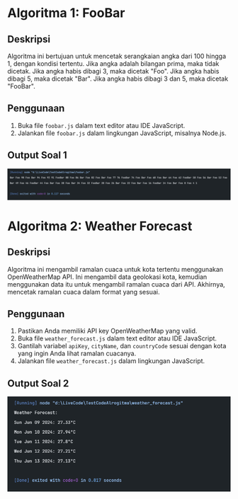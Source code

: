 # Algoritma 1: FooBar

## Deskripsi
Algoritma ini bertujuan untuk mencetak serangkaian angka dari 100 hingga 1, dengan kondisi tertentu. Jika angka adalah bilangan prima, maka tidak dicetak. Jika angka habis dibagi 3, maka dicetak "Foo". Jika angka habis dibagi 5, maka dicetak "Bar". Jika angka habis dibagi 3 dan 5, maka dicetak "FooBar".

## Penggunaan
1. Buka file `foobar.js` dalam text editor atau IDE JavaScript.
2. Jalankan file `foobar.js` dalam lingkungan JavaScript, misalnya Node.js.

## Output Soal 1
![Hasil FooBar](ScreenshootHasil/Soal1.png)



# Algoritma 2: Weather Forecast

## Deskripsi
Algoritma ini mengambil ramalan cuaca untuk kota tertentu menggunakan OpenWeatherMap API. Ini mengambil data geolokasi kota, kemudian menggunakan data itu untuk mengambil ramalan cuaca dari API. Akhirnya, mencetak ramalan cuaca dalam format yang sesuai.

## Penggunaan
1. Pastikan Anda memiliki API key OpenWeatherMap yang valid.
2. Buka file `weather_forecast.js` dalam text editor atau IDE JavaScript.
3. Gantilah variabel `apiKey`, `cityName`, dan `countryCode` sesuai dengan kota yang ingin Anda lihat ramalan cuacanya.
4. Jalankan file `weather_forecast.js` dalam lingkungan JavaScript.

## Output Soal 2
![Hasil Ramalan Cuaca](ScreenshootHasil/Soal2.png)

